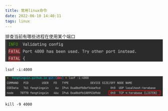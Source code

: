```yaml
---
title: 常用linux命令
date: 2022-06-10 14:40:11
tags: linux
---
```


排查当前有哪些进程在使用某个端口
![img.png](img.png)

``` shell
lsof -i:4000
```
![img_1.png](img_1.png)
``` shell
kill -9 4000
```




